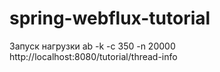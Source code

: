 # spring-webflux-tutorial

Запуск нагрузки
ab -k -c 350 -n 20000 http://localhost:8080/tutorial/thread-info